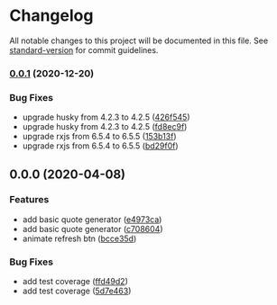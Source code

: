 # Changelog

All notable changes to this project will be documented in this file. See [standard-version](https://github.com/conventional-changelog/standard-version) for commit guidelines.

### [0.0.1](https://github.com/dkovalishyn/ngQuote/compare/v0.0.0...v0.0.1) (2020-12-20)


### Bug Fixes

* upgrade husky from 4.2.3 to 4.2.5 ([426f545](https://github.com/dkovalishyn/ngQuote/commit/426f545ad89ef70fd8003a28562fe4662a85f4e6))
* upgrade husky from 4.2.3 to 4.2.5 ([fd8ec9f](https://github.com/dkovalishyn/ngQuote/commit/fd8ec9f170dc7f3bdac29547444b9a456f97f726))
* upgrade rxjs from 6.5.4 to 6.5.5 ([153b13f](https://github.com/dkovalishyn/ngQuote/commit/153b13f65e9a2497c26b4958f2a61c3f7b0bf040))
* upgrade rxjs from 6.5.4 to 6.5.5 ([bd29f0f](https://github.com/dkovalishyn/ngQuote/commit/bd29f0f7c208bf6f5209550a671e9c309bb552b7))

## 0.0.0 (2020-04-08)


### Features

* add basic quote generator ([e4973ca](https://github.com/boale/ngQuote/commit/e4973ca5ad486ef3908cebb95d82341a8f3e4de7))
* add basic quote generator ([c708604](https://github.com/boale/ngQuote/commit/c708604081727bf6c0f6c1e083af3b42a1504757))
* animate refresh btn ([bcce35d](https://github.com/boale/ngQuote/commit/bcce35d120cd2995bebe67861e76f89d60f24661))


### Bug Fixes

* add test coverage ([ffd49d2](https://github.com/boale/ngQuote/commit/ffd49d2ae0f05798b61e0b0ffc8a070bfa3cf0ee))
* add test coverage ([5d7e463](https://github.com/boale/ngQuote/commit/5d7e4630ea23a6fa5746669e8b8188d99e5da048))
